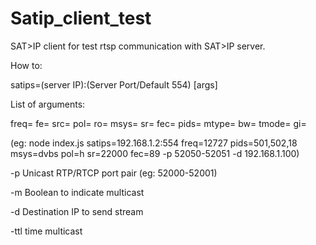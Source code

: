 # Satip_client_test
SAT>IP client for test rtsp communication with SAT>IP server.

How to:

satips=(server IP):(Server Port/Default 554) [args]

List of arguments:

freq=
fe=
src=
pol=
ro=
msys=
sr=
fec=
pids=
mtype=
bw=
tmode=
gi=

(eg: node index.js satips=192.168.1.2:554 freq=12727 pids=501,502,18 msys=dvbs pol=h sr=22000 fec=89 -p 52050-52051 -d 192.168.1.100)

-p Unicast RTP/RTCP port pair (eg: 52000-52001)

-m Boolean to indicate multicast

-d Destination IP to send stream

-ttl time multicast
